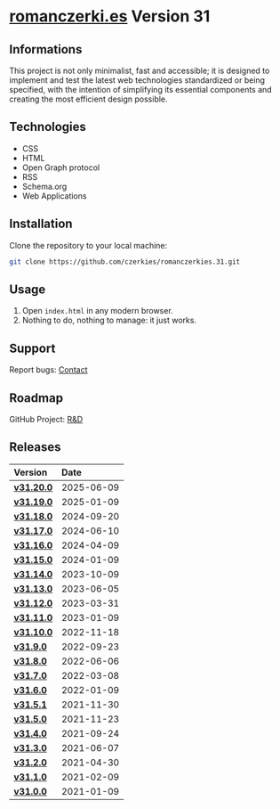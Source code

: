 # [romanczerki.es](https://romanczerki.es) Version 31

## Informations

This project is not only minimalist, fast and accessible; it is designed to implement and test the latest web technologies standardized or being specified, with the intention of simplifying its essential components and creating the most efficient design possible.

## Technologies

- CSS
- HTML
- Open Graph protocol
- RSS
- Schema.org
- Web Applications

## Installation

Clone the repository to your local machine:

```bash
git clone https://github.com/czerkies/romanczerkies.31.git
```

## Usage

1. Open `index.html` in any modern browser.
1. Nothing to do, nothing to manage: it just works.

## Support

Report bugs: [Contact](https://romanczerki.es/#contact)

## Roadmap

GitHub Project: [R&D](https://github.com/users/czerkies/projects/5)

## Releases

Version | Date
:--- | :---
**[v31.20.0](https://github.com/czerkies/romanczerkies.31/releases/tag/v31.20.0)** | 2025-06-09
**[v31.19.0](https://github.com/czerkies/romanczerkies.31/releases/tag/v31.19.0)** | 2025-01-09
**[v31.18.0](https://github.com/czerkies/romanczerkies.31/releases/tag/v31.18.0)** | 2024-09-20
**[v31.17.0](https://github.com/czerkies/romanczerkies.31/releases/tag/v31.17.0)** | 2024-06-10
**[v31.16.0](https://github.com/czerkies/romanczerkies.31/releases/tag/v31.16.0)** | 2024-04-09
**[v31.15.0](https://github.com/czerkies/romanczerkies.31/releases/tag/v31.15.0)** | 2024-01-09
**[v31.14.0](https://github.com/czerkies/romanczerkies.31/releases/tag/v31.14.0)** | 2023-10-09
**[v31.13.0](https://github.com/czerkies/romanczerkies.31/releases/tag/v31.13.0)** | 2023-06-05
**[v31.12.0](https://github.com/czerkies/romanczerkies.31/releases/tag/v31.12.0)** | 2023-03-31
**[v31.11.0](https://github.com/czerkies/romanczerkies.31/releases/tag/v31.11.0)** | 2023-01-09
**[v31.10.0](https://github.com/czerkies/romanczerkies.31/releases/tag/v31.10.0)** | 2022-11-18
**[v31.9.0](https://github.com/czerkies/romanczerkies.31/releases/tag/v31.9.0)** | 2022-09-23
**[v31.8.0](https://github.com/czerkies/romanczerkies.31/releases/tag/v31.8.0)** | 2022-06-06
**[v31.7.0](https://github.com/czerkies/romanczerkies.31/releases/tag/v31.7.0)** | 2022-03-08
**[v31.6.0](https://github.com/czerkies/romanczerkies.31/releases/tag/v31.6.0)** | 2022-01-09
**[v31.5.1](https://github.com/czerkies/romanczerkies.31/releases/tag/v31.5.1)** | 2021-11-30
**[v31.5.0](https://github.com/czerkies/romanczerkies.31/releases/tag/v31.5.0)** | 2021-11-23
**[v31.4.0](https://github.com/czerkies/romanczerkies.31/releases/tag/v31.4.0)** | 2021-09-24
**[v31.3.0](https://github.com/czerkies/romanczerkies.31/releases/tag/v31.3.0)** | 2021-06-07
**[v31.2.0](https://github.com/czerkies/romanczerkies.31/releases/tag/v31.2.0)** | 2021-04-30
**[v31.1.0](https://github.com/czerkies/romanczerkies.31/releases/tag/v31.1.0)** | 2021-02-09
**[v31.0.0](https://github.com/czerkies/romanczerkies.31/releases/tag/v31.0.0)** | 2021-01-09
